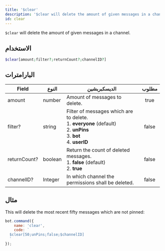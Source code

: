 ```yaml
---
title: '$clear'
description: '$clear will delete the amount of given messages in a channel.'
id: clear
---
```


`$clear` will delete the amount of given messages in a channel.

## الاستخدام

```php
$clear[amount;filter?;returnCount?;channelID?]
```

## البارامترات

| Field        | النوع   | الديسكبربشين                                                                                                                                                 | مطلوب |
| ------------ | ------- | ------------------------------------------------------------------------------------------------------------------------------------------------------------ |:-----:|
| amount       | number  | Amount of messages to delete.                                                                                                                                | true  |
| filter?      | string  | Filter of messages which are to delete. <br /> 1. **everyone** (default) <br /> 2. **unPins** <br /> 3. **bot** <br /> 4. **userID** | false |
| returnCount? | boolean | Return the count of deleted messages. <br /> 1. **false** (default) <br /> 2. **true**                                                           | false |
| channelID?   | Integer | In which channel the permissions shall be deleted.                                                                                                           | false |

## مثال

This will delete the most recent fifty messages which are not pinned:

```javascript
bot.command({
    name: 'clear',
    code: `
  $clear[50;unPins;false;$channelID]
  `
});
```
